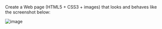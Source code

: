 Create a Web page (HTML5 + CSS3 + images) that looks and behaves like the screenshot below:

![image](https://github.com/nsinorov/SoftUniMainPath/assets/45227327/f89bcdfe-eddf-4083-9457-890d5df6d335)

